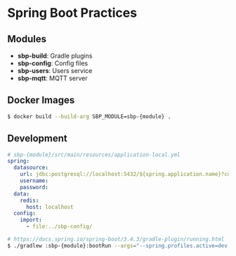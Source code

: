 # Spring Boot Practices

## Modules

- **sbp-build**:
  Gradle plugins
- **sbp-config**:
  Config files
- **sbp-users**:
  Users service
- **sbp-mqtt**:
  MQTT server

## Docker Images

``` sh
$ docker build --build-arg SBP_MODULE=sbp-{module} .
```

## Development

``` yaml
# sbp-{module}/src/main/resources/application-local.yml
spring:
  datasource:
    url: jdbc:postgresql://localhost:5432/${spring.application.name}?currentSchema=public
    username:
    password:
  data:
    redis:
      host: localhost
  config:
    import:
      - file:../sbp-config/
```

``` sh
# https://docs.spring.io/spring-boot/3.4.3/gradle-plugin/running.html
$ ./gradlew :sbp-{module}:bootRun --args="--spring.profiles.active=dev,local --server.port=8080"
```

